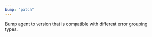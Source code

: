 ```yaml
---
bump: "patch"
---
```


Bump agent to version that is compatible with different error grouping
types.
